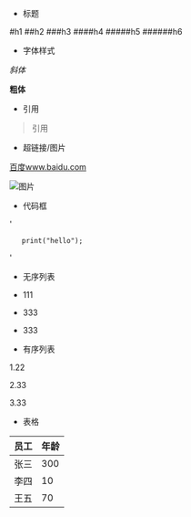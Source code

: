 * 标题

#h1
##h2
###h3
####h4
#####h5
######h6

* 字体样式

*斜体*

**粗体**



* 引用

>引用


* 超链接/图片

[百度www.baidu.com](www.baidu.com)

![图片](http://upload-images.jianshu.io/upload_images/2059483-f6dee2f90f7c0e76.png?imageMogr2/auto-orient/strip%7CimageView2/2/w/1240)


* 代码框

'
 
       print("hello"); 

'

* 无序列表

* 111
* 333
- 333

* 有序列表

1.22

2.33

3.33


* 表格

| 员工 | 年龄 |
|------|------|
|张三  | 300  |
|李四  | 10   |
|王五  | 70   |
